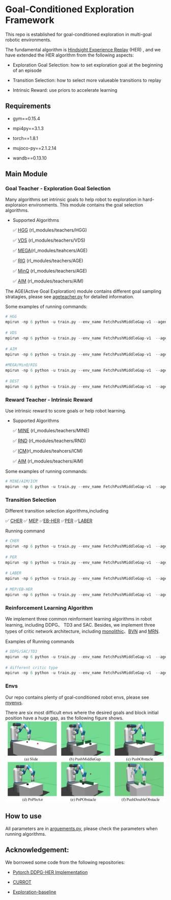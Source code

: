 # Goal-Conditioned Exploration Framework

This repo is established for goal-conditioned exploration in multi-goal robotic environments.

The fundamental algorithm is [Hindsight Experience Replay](https://arxiv.org/abs/1707.01495) (HER) , and we have extended the HER algorithm from the following aspects:
- Exploration Goal Selection: how to set exploration goal at the beginning of an episode

- Transition Selection: how to select more valueable transitions to replay

- Intrinsic Reward: use priors to accelerate learning



## Requirements
- gym==0.15.4

- mpi4py==3.1.3

- torch==1.8.1

- mujoco-py==2.1.2.14

- wandb==0.13.10


## Main Module

### Goal Teacher - Exploration Goal Selection
Many algorithms set intrinsic goals to help robot to exploration in hard-exploraion environments. This module contains the goal selection algorithms.
- Supported Algorithms

    ✅ [HGG](https://arxiv.org/abs/1906.04279)  (rl_modules/teachers/HGG) 

    ✅ [VDS](https://arxiv.org/abs/2006.09641) (rl_modules/teachers/VDS)

    ✅ [MEGA](https://arxiv.org/abs/2007.02832)(rl_modules/teahcers/AGE)

    ✅ [RIG](https://arxiv.org/abs/1807.04742) (rl_modules/teachers/AGE)

    ✅ [MinQ](https://arxiv.org/abs/1907.08225) (rl_modules/teachers/AGE)

    ✅ [AIM](https://arxiv.org/abs/2105.13345) (rl_modules/teachers/AIM)

The AGE(Active Goal Exploration) module contains different goal sampling stratagies, please see [ageteacher.py](https://github.com/poisonwine/Goal-Conditioned-Exploration/blob/master/rl_modules/teachers/AGE/ageteacher.py) for detailed information.


Some examples of running commands:
```python
# HGG
mpirun -np 6 python -u train.py --env_name FetchPushMiddleGap-v1 --agent DDPG --n_epochs 100 --seed 5   --alg HGG --goal_teacher --teacher_method HGG  

# VDS
mpirun -np 6 python -u train.py --env_name FetchPushMiddleGap-v1  --agent DDPG --n_epochs 100 --seed 5   --alg VDS --goal_teacher --teacher_method VDS  

# AIM 
mpirun -np 6 python -u train.py --env_name FetchPushMiddleGap-v1  --agent DDPG --n_epochs 100 --seed 5   --alg AIM --goal_teacher --teacher_method AIM  

#MEGA/MinQ/RIG
mpirun -np 6 python -u train.py --env_name FetchPushMiddleGap-v1  --agent DDPG --n_epochs 100 --seed 5   --alg MEGA/MinQ/RIG --goal_teacher --teacher_method AGE  --sample_stratage MEGA/MinQ/RIG

# DEST
mpirun -np 6 python -u train.py --env_name FetchPushMiddleGap-v1  --agent DDPG --n_epochs 100 --seed 5  --explore_alpha 0.5 --alg DEST --goal_teacher --teacher_method AGE --sample_stratage MEGA_MinV --goal_shift   --state_discover_method mine --state_discover --reward_teacher --reward_method mine --age_lambda 0.2  

```

### Reward Teacher - Intrinsic Reward 
Use intrinsic reward to score goals or help robot learning.
 - Supported Algorithms

    ✅ [MINE](https://arxiv.org/abs/2103.08107)  (rl_modules/teachers/MINE)

    ✅ [RND](https://arxiv.org/abs/1810.12894) (rl_modules/teachers/RND)

    ✅ [ICM](https://arxiv.org/abs/1705.05363)(rl_modules/teahcers/ICM)

    ✅ [AIM](https://arxiv.org/abs/2105.13345) (rl_modules/teachers/AIM)

Some examples of running commands:
```python
# MINE/AIM/ICM
mpirun -np 6 python -u train.py --env_name FetchPushMiddleGap-v1  --agent DDPG --n_epochs 100 --seed 5  --alg MINE  --reward_teacher --reward_method mine/aim/icm --intrinisic_r
```


### Transition Selection
Different transition selection algorithms,including

✅ [CHER](https://dl.acm.org/doi/10.5555/3454287.3455418)
✅ [MEP](https://arxiv.org/abs/1905.08786v1)
✅[EB-HER](https://arxiv.org/abs/1810.01363)
✅[PER](https://arxiv.org/abs/1511.05952)
✅[LABER](https://arxiv.org/abs/2110.01528)

Running command
```python 
# CHER
mpirun -np 6 python -u train.py --env_name FetchPushMiddleGap-v1  --agent DDPG --n_epochs 100 --seed 5  --alg CHER  --use_cher True

# PER
mpirun -np 6 python -u train.py --env_name FetchPushMiddleGap-v1  --agent DDPG --n_epochs 100 --seed 5  --alg PER  --use_per True

# LABER
mpirun -np 6 python -u train.py --env_name FetchPushMiddleGap-v1  --agent DDPG --n_epochs 100 --seed 5  --alg LABER  --use_laber True

# MEP/EB-HER
mpirun -np 6 python -u train.py --env_name FetchPushMiddleGap-v1  --agent DDPG --n_epochs 100 --seed 5  --alg MEP/EB-HER  --episode_priority True --traj_rank_method entropy/energy
```

### Reinforcement Learning Algorithm
We implement three common reinforment learning  algorithms in robot learning, including DDPG、 TD3 and SAC. Besides, we implement three types of critic network architecture, including [monolithic](https://github.com/poisonwine/Goal-Conditioned-Exploration/blob/master/rl_modules/models.py)、[BVN](https://arxiv.org/abs/2204.13695) and [MRN](https://arxiv.org/abs/2208.08133).

Examples of Running commands
```python 
# DDPG/SAC/TD3
mpirun -np 6 python -u train.py --env_name FetchPushMiddleGap-v1  --agent DDPG/SAC/TD3 --n_epochs 100 --seed 5  --alg HER

# different critic type 
mpirun -np 6 python -u train.py --env_name FetchPushMiddleGap-v1  --agent DDPG/SAC/TD3 --n_epochs 100 --seed 5  --alg HER --critic_type monolithic/BVN/MRN
```
### Envs
Our repo contains plenty of  goal-conditioned robot envs, please see [myenvs](https://github.com/poisonwine/Goal-Conditioned-Exploration/tree/master/myenvs/__init__.py). 

There are six most difficult envs where  the desired goals and block initial position have a huge gap, as the following figure shows.
![hard_envs](./fetchenv_hard.png)


## How to use

All parameters are in [arguements.py](./arguments.py), please check the parameters when running algorithms.




## Acknowledgement:
We borrowed some code from the following repositories:
- [Pytorch DDPG-HER Implementation](https://github.com/TianhongDai/hindsight-experience-replay)

- [CURROT](https://github.com/psclklnk/currot/tree/main)

- [Exploration-baseline](https://github.com/yuanmingqi/rl-exploration-baselines)
